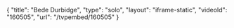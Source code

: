 {
    "title": "Bede Durbidge",
    "type": "solo",
    "layout": "iframe-static",
    "videoId": "160505",
    "url": "\/tvpembed\/160505"
}